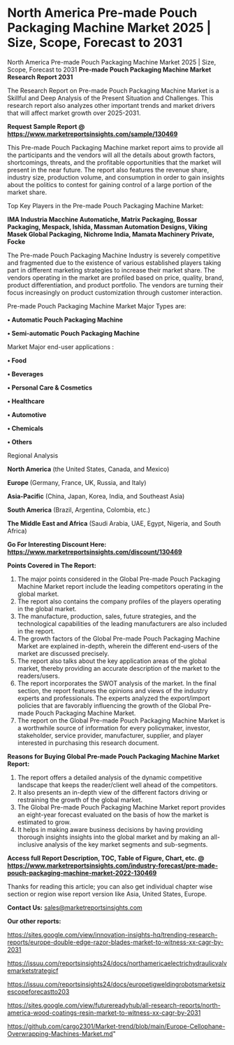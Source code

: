 # North America Pre-made Pouch Packaging Machine Market 2025 | Size, Scope, Forecast to 2031
North America Pre-made Pouch Packaging Machine Market 2025 | Size, Scope, Forecast to 2031
<strong>Pre-made Pouch Packaging Machine Market Research Report 2031</strong>

The Research Report on Pre-made Pouch Packaging Machine Market is a Skillful and Deep Analysis of the Present Situation and Challenges. This research report also analyzes other important trends and market drivers that will affect market growth over 2025-2031.

<strong>Request Sample Report @ <a href=https://www.marketreportsinsights.com/sample/130469>https://www.marketreportsinsights.com/sample/130469</a></strong>

This Pre-made Pouch Packaging Machine market report aims to provide all the participants and the vendors will all the details about growth factors, shortcomings, threats, and the profitable opportunities that the market will present in the near future. The report also features the revenue share, industry size, production volume, and consumption in order to gain insights about the politics to contest for gaining control of a large portion of the market share.

Top Key Players in the Pre-made Pouch Packaging Machine Market:

<strong>IMA Industria Macchine Automatiche, Matrix Packaging, Bossar Packaging, Mespack, Ishida, Massman Automation Designs, Viking Masek Global Packaging, Nichrome India, Mamata Machinery Private, Focke</strong>

The Pre-made Pouch Packaging Machine Industry is severely competitive and fragmented due to the existence of various established players taking part in different marketing strategies to increase their market share. The vendors operating in the market are profiled based on price, quality, brand, product differentiation, and product portfolio. The vendors are turning their focus increasingly on product customization through customer interaction.

Pre-made Pouch Packaging Machine Market Major Types are:

<strong>• Automatic Pouch Packaging Machine

• Semi-automatic Pouch Packaging Machine</strong>

Market Major end-user applications :

<strong>• Food

• Beverages

• Personal Care & Cosmetics

• Healthcare

• Automotive

• Chemicals

• Others</strong>

Regional Analysis

</u><strong><b>North America</b></strong> (the United States, Canada, and Mexico)

<strong><b>Europe </b></strong>(Germany, France, UK, Russia, and Italy)

<strong><b>Asia-Pacific</b></strong> (China, Japan, Korea, India, and Southeast Asia)

<strong><b>South America</b></strong> (Brazil, Argentina, Colombia, etc.)

<strong><b>The Middle East and Africa</b></strong> (Saudi Arabia, UAE, Egypt, Nigeria, and South Africa)

<strong>Go For Interesting Discount Here: <a href=https://www.marketreportsinsights.com/discount/130469>https://www.marketreportsinsights.com/discount/130469</a></strong>

<strong>Points Covered in The Report:</strong>
<ol>
  <li>The major points considered in the Global Pre-made Pouch Packaging Machine Market report include the leading competitors operating in the global market.</li>
  <li>The report also contains the company profiles of the players operating in the global market.</li>
  <li>The manufacture, production, sales, future strategies, and the technological capabilities of the leading manufacturers are also included in the report.</li>
  <li>The growth factors of the Global Pre-made Pouch Packaging Machine Market are explained in-depth, wherein the different end-users of the market are discussed precisely.</li>
  <li>The report also talks about the key application areas of the global market, thereby providing an accurate description of the market to the readers/users.</li>
  <li>The report incorporates the SWOT analysis of the market. In the final section, the report features the opinions and views of the industry experts and professionals. The experts analyzed the export/import policies that are favorably influencing the growth of the Global Pre-made Pouch Packaging Machine Market.</li>
  <li>The report on the Global Pre-made Pouch Packaging Machine Market is a worthwhile source of information for every policymaker, investor, stakeholder, service provider, manufacturer, supplier, and player interested in purchasing this research document.</li>
</ol>
<strong>Reasons for Buying Global Pre-made Pouch Packaging Machine Market Report:</strong>

<ol>
  <li>The report offers a detailed analysis of the dynamic competitive landscape that keeps the reader/client well ahead of the competitors.</li>
  <li>It also presents an in-depth view of the different factors driving or restraining the growth of the global market.</li>
  <li>The Global Pre-made Pouch Packaging Machine Market report provides an eight-year forecast evaluated on the basis of how the market is estimated to grow.</li>
  <li>It helps in making aware business decisions by having providing thorough insights insights into the global market and by making an all-inclusive analysis of the key market segments and sub-segments.</li>
</ol>
<strong>Access full Report Description, TOC, Table of Figure, Chart, etc. @ <a href=https://www.marketreportsinsights.com/industry-forecast/pre-made-pouch-packaging-machine-market-2022-130469>https://www.marketreportsinsights.com/industry-forecast/pre-made-pouch-packaging-machine-market-2022-130469</a></strong>


Thanks for reading this article; you can also get individual chapter wise section or region wise report version like Asia, United States, Europe.

<strong>Contact Us:</strong>
sales@marketreportsinsights.com

<strong>Our other reports:</strong>

<a href=https://sites.google.com/view/innovation-insights-hq/trending-research-reports/europe-double-edge-razor-blades-market-to-witness-xx-cagr-by-2031>https://sites.google.com/view/innovation-insights-hq/trending-research-reports/europe-double-edge-razor-blades-market-to-witness-xx-cagr-by-2031</a>

<a href=https://issuu.com/reportsinsights24/docs/northamericaelectrichydraulicvalvemarketstrategicf>https://issuu.com/reportsinsights24/docs/northamericaelectrichydraulicvalvemarketstrategicf</a>

<a href=https://issuu.com/reportsinsights24/docs/europetigweldingrobotsmarketsizescopeforecastto203>https://issuu.com/reportsinsights24/docs/europetigweldingrobotsmarketsizescopeforecastto203</a>

<a href=https://sites.google.com/view/futurereadyhub/all-research-reports/north-america-wood-coatings-resin-market-to-witness-xx-cagr-by-2031>https://sites.google.com/view/futurereadyhub/all-research-reports/north-america-wood-coatings-resin-market-to-witness-xx-cagr-by-2031</a>

<a href=https://github.com/cargo2301/Market-trend/blob/main/Europe-Cellophane-Overwrapping-Machines-Market.md>https://github.com/cargo2301/Market-trend/blob/main/Europe-Cellophane-Overwrapping-Machines-Market.md</a>"
